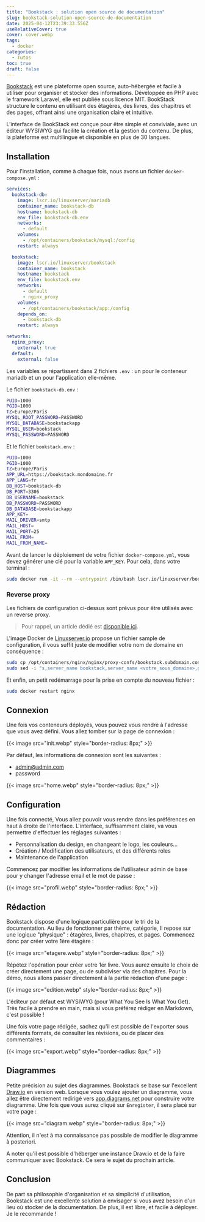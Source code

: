 ```yaml
---
title: "Bookstack : solution open source de documentation"
slug: bookstack-solution-open-source-de-documentation
date: 2025-04-12T23:39:33.556Z
useRelativeCover: true
cover: cover.webp
tags:
  - docker
categories:
  - Tutos
toc: true
draft: false
---
```


[Bookstack](https://www.bookstackapp.com/) est une plateforme open source, auto-hébergée
et facile à utiliser pour organiser et stocker des informations. Développée en PHP
avec le framework Laravel, elle est publiée sous licence MIT. BookStack structure
le contenu en utilisant des étagères, des livres, des chapitres et des pages,
offrant ainsi une organisation claire et intuitive.

L’interface de BookStack est conçue pour être simple et conviviale, avec un éditeur
WYSIWYG qui facilite la création et la gestion du contenu. De plus, la plateforme
est multilingue et disponible en plus de 30 langues.

## Installation

Pour l'installation, comme à chaque fois, nous avons un fichier
`docker-compose.yml` :

```yml
services:
  bookstack-db:
    image: lscr.io/linuxserver/mariadb
    container_name: bookstack-db
    hostname: bookstack-db
    env_file: bookstack-db.env
    networks:
      - default
    volumes:
      - /opt/containers/bookstack/mysql:/config
    restart: always

  bookstack:
    image: lscr.io/linuxserver/bookstack
    container_name: bookstack
    hostname: bookstack
    env_file: bookstack.env
    networks:
      - default
      - nginx_proxy
    volumes:
      - /opt/containers/bookstack/app:/config
    depends_on:
      - bookstack-db
    restart: always

networks:
  nginx_proxy:
    external: true
  default:
    external: false
```

Les variables se répartissent dans 2 fichiers `.env` : un pour le conteneur mariadb
et un pour l'application elle-même.

Le fichier `bookstack-db.env` :

```bash
PUID=1000
PGID=1000
TZ=Europe/Paris
MYSQL_ROOT_PASSWORD=PASSWORD
MYSQL_DATABASE=bookstackapp
MYSQL_USER=bookstack
MYSQL_PASSWORD=PASSWORD
```

Et le fichier `bookstack.env` :

```bash
PUID=1000
PGID=1000
TZ=Europe/Paris
APP_URL=https://bookstack.mondomaine.fr
APP_LANG=fr
DB_HOST=bookstack-db
DB_PORT=3306
DB_USERNAME=bookstack
DB_PASSWORD=PASSWORD
DB_DATABASE=bookstackapp
APP_KEY=
MAIL_DRIVER=smtp
MAIL_HOST=
MAIL_PORT=25
MAIL_FROM=
MAIL_FROM_NAME=
```

Avant de lancer le déploiement de votre fichier `docker-compose.yml`, vous devez
générer une clé pour la variable `APP_KEY`. Pour cela, dans votre terminal :

```bash
sudo docker run -it --rm --entrypoint /bin/bash lscr.io/linuxserver/bookstack:latest appkey
```

### Reverse proxy

Les fichiers de configuration ci-dessus sont prévus pour être utilisés avec un
reverse proxy.

> Pour rappel, un article dédié est [disponible ici](/posts/reverse-proxy-nginx/).

L'image Docker de [Linuxserver.io](https://docs.linuxserver.io/general/swag/)
propose un fichier sample de configuration, il vous suffit juste de modifier votre
nom de domaine en conséquence :

```bash
sudo cp /opt/containers/nginx/nginx/proxy-confs/bookstack.subdomain.conf.sample /opt/containers/nginx/nginx/proxy-confs/bookstack.subdomain.conf
sudo sed -i "s,server_name bookstack,server_name <votre_sous_domaine>,g" /opt/containers/nginx/nginx/proxy-confs/bookstack.subdomain.conf
```

Et enfin, un petit redémarrage pour la prise en compte du nouveau fichier :

```bash
sudo docker restart nginx
```

## Connexion

Une fois vos conteneurs déployés, vous pouvez vous rendre à l'adresse que vous
avez défini. Vous allez tomber sur la page de connexion :

{{< image src="init.webp" style="border-radius: 8px;" >}}

Par défaut, les informations de connexion sont les suivantes :
- admin@admin.com
- password

{{< image src="home.webp" style="border-radius: 8px;" >}}

## Configuration

Une fois connecté, Vous allez pouvoir vous rendre dans les préférences en haut à
droite de l'interface. L'interface, suffisamment claire, va vous permettre d'effectuer
les réglages suivantes :

- Personnalisation du design, en changeant le logo, les couleurs...
- Création / Modification des utilisateurs, et des différents roles
- Maintenance de l'application

Commencez par modifier les informations de l'utilisateur admin de base pour y
changer l'adresse email et le mot de passe :

{{< image src="profil.webp" style="border-radius: 8px;" >}}

## Rédaction

Bookstack dispose d'une logique particulière pour le tri de la documentation.
Au lieu de fonctionner par thème, catégorie, Il repose sur une logique
"physique" : étagères, livres, chapitres, et pages.
Commencez donc par créer votre 1ère étagère :

{{< image src="etagere.webp" style="border-radius: 8px;" >}}

Répétez l'opération pour créer votre 1er livre. Vous aurez ensuite le choix de créer
directement une page, ou de subdiviser via des chapitres. Pour la démo, nous allons
passer directement à la partie rédaction d'une page :

{{< image src="edition.webp" style="border-radius: 8px;" >}}

L'éditeur par défaut est WYSIWYG (pour What You See Is What You Get). Très facile
à prendre en main, mais si vous préférez rédiger en Markdown, c'est possible !

Une fois votre page rédigée, sachez qu'il est possible de l'exporter sous différents
formats, de consulter les révisions, ou de placer des commentaires :

{{< image src="export.webp" style="border-radius: 8px;" >}}

## Diagrammes

Petite précision au sujet des diagrammes. Bookstack se base sur l'excellent [Draw.io](https://www.drawio.com/)
en version web. Lorsque vous voulez ajouter un diagramme, vous allez être directement
redirigé vers [app.diagrams.net](https://app.diagrams.net) pour construire votre
diagramme.
Une fois que vous aurez cliqué sur `Enregister`, il sera placé sur votre page :

{{< image src="diagram.webp" style="border-radius: 8px;" >}}

Attention, il n'est à ma connaissance pas possible de modifier le diagramme à posteriori.

A noter qu'il est possible d'héberger une instance Draw.io et de la faire communiquer
avec Bookstack. Ce sera le sujet du prochain article.

## Conclusion

De part sa philosophie d'organisation et sa simplicité d'utilisation, Bookstack est
une excellente solution à envisager si vous avez besoin d'un lieu où stocker de
la documentation. De plus, il est libre, et facile à déployer. Je le recommande !
